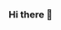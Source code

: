 ### Hi there 👋

<!--
**AbhishekJ17/AbhishekJ17** is a ✨ I'm Passionate and Enthusiast about iOS Developement. ✨ repository because its `README.md` (this file) appears on your GitHub profile.

### 😁 About Me:

- 🔭 I’m currently working on iOS mobile application and Ruby on Rails
- 🌱 I’m currently learning React .js
- 📫 LinkedIn: https://www.linkedin.com/in/abhishek-jadhav-85687a122/
- 📫 StackOverflow: https://stackoverflow.com/users/7866794/abhishek-jadhav?tab=profile
